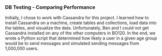### DB Testing - Comparing Performance

Initially, I chose to work with Cassandra for this project. I learned how to
install Cassandra on a machine, create tables and collections, load data into
the tables, and visualize the data. Unfortunately, Ben and I could not get
Cassandra installed on any of the other computers in BO120. In the end, we
wrote a Python script that determined how likely a user in a given age group
would be to send messages and simulated sending messages from 1,000,000 users.
